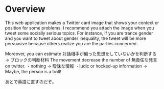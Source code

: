 # Overview

This web application makes a Twitter card image that shows your context or position for some problems. I recommend you attach the image when you tweet some socially serious topics. For instance, if you are trance gender and you want to tweet about gender inequality, the tweet will be more persuasive because others realize you are the parties concerned.


Moreover, you can estimate 対話相手が偏った思想をしていないかを判断する → ブロックの判断材料
The movement decrease the number of 無責任な発言 on twitter.
・nothing → 曖昧な情報
・ludic or hocked-up information → Maybe, the person is a troll!

あとで英語に直すのだぞ。